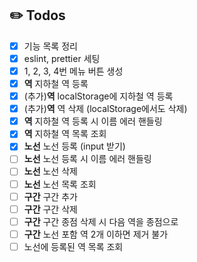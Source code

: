 ## ✏️ Todos
- [X] 기능 목록 정리
- [X] eslint, prettier 세팅
- [X] 1, 2, 3, 4번 메뉴 버튼 생성 
- [X] **역** 지하철 역 등록
- [X] (추가)**역** localStorage에 지하철 역 등록
- [X] (추가)**역** 역 삭제 (localStorage에서도 삭제)
- [X] **역** 지하철 역 등록 시 이름 에러 핸들링
- [X] **역** 지하철 역 목록 조회
- [X] **노선** 노선 등록 (input 받기)
- [ ] **노선** 노선 등록 시 이름 에러 핸들링
- [ ] **노선** 노선 삭제
- [ ] **노선** 노선 목록 조회
- [ ] **구간** 구간 추가
- [ ] **구간** 구간 삭제
- [ ] **구간** 구간 종점 삭제 시 다음 역을 종점으로
- [ ] **구간** 노선 포함 역 2개 이하면 제거 불가
- [ ] 노선에 등록된 역 목록 조회
